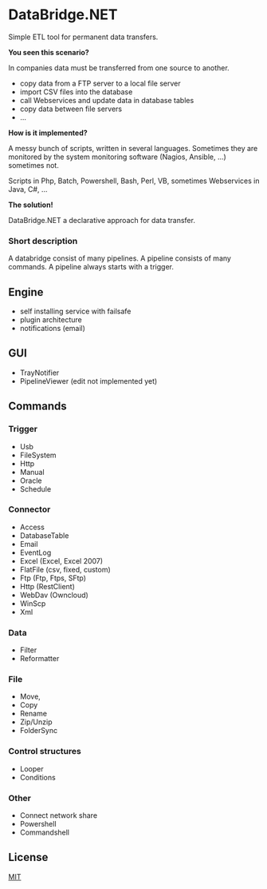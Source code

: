 # DataBridge.NET

Simple ETL tool for permanent data transfers.

**You seen this scenario?**

In companies data must be transferred from one source to another.
* copy data from a FTP server to a local file server
* import CSV files into the database
* call Webservices and update data in database tables
* copy data between file servers
* ...

**How is it implemented?**

A messy bunch of scripts, written in several languages. 
Sometimes they are monitored by the system monitoring software (Nagios, Ansible, ...) sometimes not.

Scripts in Php, Batch, Powershell, Bash, Perl, VB, sometimes Webservices in Java, C#, ...


**The solution!**

DataBridge.NET a declarative approach for data transfer.

### Short description
A databridge consist of many pipelines.
A pipeline consists of many commands. A pipeline always starts with a trigger.


## Engine
* self installing service with failsafe
* plugin architecture
* notifications (email)

## GUI
* TrayNotifier
* PipelineViewer (edit not implemented yet)

## Commands

### Trigger
* Usb
* FileSystem
* Http
* Manual
* Oracle
* Schedule

### Connector
* Access
* DatabaseTable
* Email
* EventLog
* Excel (Excel, Excel 2007)
* FlatFile (csv, fixed, custom)
* Ftp (Ftp, Ftps, SFtp)
* Http (RestClient)
* WebDav (Owncloud)
* WinScp
* Xml

### Data
* Filter
* Reformatter

### File
* Move,
* Copy
* Rename
* Zip/Unzip
* FolderSync 

### Control structures
* Looper
* Conditions

### Other
* Connect network share
* Powershell
* Commandshell 

## License

[MIT](License.txt)